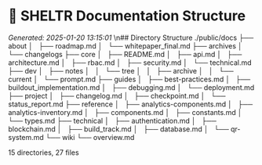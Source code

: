 # 🌳 SHELTR Documentation Structure
*Generated: 2025-01-20 13:15:01*
\n## Directory Structure
./public/docs
├── about
│   ├── roadmap.md
│   └── whitepaper_final.md
├── archives
│   └── changelogs
├── core
│   ├── README.md
│   ├── api.md
│   ├── architecture.md
│   ├── rbac.md
│   ├── security.md
│   └── technical.md
├── dev
│   ├── notes
│   │   └── tree
│   │       ├── archive
│   │       └── current
│   └── prompt.md
├── guides
│   ├── best-practices.md
│   ├── buildout_implementation.md
│   ├── debugging.md
│   └── deployment.md
├── project
│   ├── changelog.md
│   ├── checkpoint.md
│   └── status_report.md
├── reference
│   ├── analytics-components.md
│   ├── analytics-inventory.md
│   ├── components.md
│   ├── constants.md
│   └── types.md
├── technical
│   ├── authentication.md
│   ├── blockchain.md
│   ├── build_track.md
│   ├── database.md
│   └── qr-system.md
└── wiki
    └── overview.md

15 directories, 27 files
